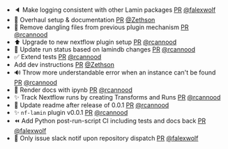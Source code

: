 - 🔈 Make logging consistent with other Lamin packages [PR](https://github.com/laminlabs/nf-lamin/pull/84) [@falexwolf](https://github.com/falexwolf)
- 📝 Overhaul setup & documentation [PR](https://github.com/laminlabs/nf-lamin/pull/77) [@Zethson](https://github.com/Zethson)
- 🐛 Remove dangling files from previous plugin mechanism [PR](https://github.com/laminlabs/nf-lamin/pull/82) [@rcannood](https://github.com/rcannood)
- :arrow_up: Upgrade to new nextflow plugin setup [PR](https://github.com/laminlabs/nf-lamin/pull/74) [@rcannood](https://github.com/rcannood)
- :bricks: Update run status based on lamindb changes [PR](https://github.com/laminlabs/nf-lamin/pull/73) [@rcannood](https://github.com/rcannood)
- :white_check_mark: Extend tests [PR](https://github.com/laminlabs/nf-lamin/pull/72) [@rcannood](https://github.com/rcannood)
- Add dev instructions [PR](https://github.com/laminlabs/nf-lamin/pull/71) [@Zethson](https://github.com/Zethson)
- 🔊 Throw more understandable error when an instance can't be found [PR](https://github.com/laminlabs/nf-lamin/pull/70) [@rcannood](https://github.com/rcannood)
- 📝 Render docs with ipynb [PR](https://github.com/laminlabs/nf-lamin/pull/69) [@rcannood](https://github.com/rcannood)
- ✨ Track Nextflow runs by creating Transforms and Runs [PR](https://github.com/laminlabs/nf-lamin/pull/63) [@rcannood](https://github.com/rcannood)
- 📝 Update readme after release of 0.0.1 [PR](https://github.com/laminlabs/nf-lamin/pull/62) [@rcannood](https://github.com/rcannood)
- ✨ `nf-lamin` plugin v0.0.1 [PR](https://github.com/laminlabs/nf-lamin/pull/50) [@rcannood](https://github.com/rcannood)
- ⏪️ Add Python post-run-script CI including tests and docs back [PR](https://github.com/laminlabs/nf-lamin/pull/65) [@falexwolf](https://github.com/falexwolf)
- 👷 Only issue slack notif upon repository dispatch [PR](https://github.com/laminlabs/nf-lamin/pull/61) [@falexwolf](https://github.com/falexwolf)
